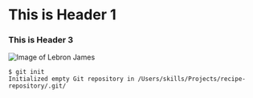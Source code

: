 # This is Header 1 
### This is Header 3
![Image of Lebron James](https://github.com/user-attachments/assets/c73ae9e3-1b45-4f6e-860d-c3c8ddcdb73c)
```
$ git init
Initialized empty Git repository in /Users/skills/Projects/recipe-repository/.git/
```
